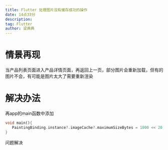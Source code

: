 ```yaml
---
title: Flutter 处理图片没有缓存成功的操作
date: 14点33分
description: 
tag: Flutter
author: 梁典典
---
```



# 情景再现
当产品列表页面进入产品详情页面，再返回上一页，部分图片会重新加载，但有的图片不会，有可能是图片太大了需要重新渲染
# 解决办法
再app的main函数中添加
 ```dart
 void main(){
 	PaintingBinding.instance?.imageCache?.maximumSizeBytes = 1000 << 20;
 }
 ```
问题解决